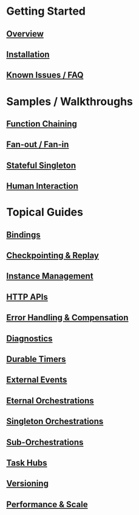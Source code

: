 # Getting Started
## [Overview](~/articles/overview.md)
## [Installation](~/articles/installation.md)
## [Known Issues / FAQ](~/articles/known-issues.md)

# Samples / Walkthroughs
## [Function Chaining](~/articles/samples/sequence.md)
## [Fan-out / Fan-in](~/articles/samples/cloud-backup.md)
## [Stateful Singleton](~/articles/samples/counter.md)
## [Human Interaction](~/articles/samples/phone-verification.md)

# Topical Guides
## [Bindings](~/articles/topics/bindings.md)
## [Checkpointing & Replay](~/articles/topics/checkpointing-and-replay.md)
## [Instance Management](~/articles/topics/instance-management.md)
## [HTTP APIs](~/articles/topics/http-api.md)
## [Error Handling & Compensation](~/articles/topics/error-handling.md)
## [Diagnostics](~/articles/topics/diagnostics.md)
## [Durable Timers](~/articles/topics/timers.md)
## [External Events](~/articles/topics/external-events.md)
## [Eternal Orchestrations](~/articles/topics/eternal-orchestrations.md)
## [Singleton Orchestrations](~/articles/topics/singletons.md)
## [Sub-Orchestrations](~/articles/topics/sub-orchestrations.md)
## [Task Hubs](~/articles/topics/task-hubs.md)
## [Versioning](~/articles/topics/versioning.md)
## [Performance & Scale](~/articles/topics/perf-and-scale.md)